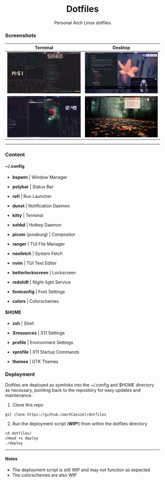 <div align="center">
    <h1>Dotfiles</h1>
    <p>
        Personal Arch Linux dotfiles
    </p>
</div>

### Screenshots

|                Terminal              |                 Desktop                  |
|:------------------------------------:|:------------------------------------:|
| ![screen1](./screenshots/term1.png) | ![screen2](./screenshots/desk1.png) |
| ![screen3](./screenshots/term2.png) | ![screen4](./screenshots/desk2.png) |

---

### Content

#### ~/.config

- **bspwm** | Window Manager

- **polybar** | Status Bar

- **rofi** | Run Launcher

- **dunst** | Notification Daemon

- **kitty** | Terminal

- **sxhkd** | Hotkey Daemon

- **picom** (jonaburg) | Compositor

- **ranger** | TUI File Manager

- **neofetch** | System Fetch

- **nvim** | TUI Text Editor

- **betterlockscreen** | Lockscreen

- **redshift** | Night-light Service

- **fontconfig** | Font Settings

- **colors** | Colorschemes

#### $HOME 

- **zsh** | Shell

- **Xresources** | X11 Settings

- **profile** | Environment Settings

- **xprofile** | X11 Startup Commands

- **themes** | GTK Themes


### Deployment

Dotfiles are deployed as symlinks into the ~/.config and $HOME directory as necessary, pointing back to the repository for easy updates and maintenance.

1. Clone this repo
```
git clone https://github.com/VCassiel/dotfiles
```

2. Run the deployment script (**WIP!**) from within the dotfiles directory
```
cd dotfiles/
chmod +x deploy
./deploy
```

---

#### Notes

- The deployment script is still WIP and may not function as expected
- The colorschemes are also WIP
